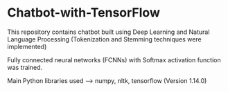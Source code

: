 # Chatbot-with-TensorFlow

This repository contains chatbot built using Deep Learning and Natural Language Processing (Tokenization and Stemming techniques were implemented)

Fully connected neural networks (FCNNs) with Softmax activation function was trained. 

Main Python libraries used --> numpy, nltk, tensorflow (Version 1.14.0)
 

